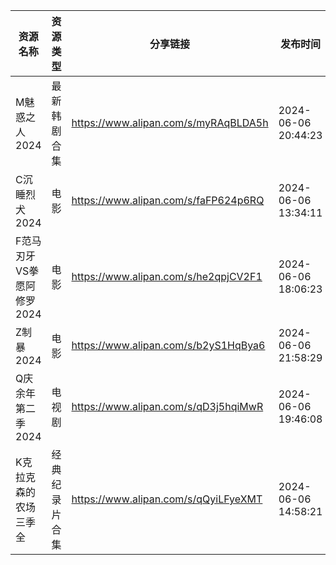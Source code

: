 | 资源名称             | 资源类型    | 分享链接                                 | 发布时间                |
| ---------------- | ------- | ------------------------------------ | ------------------- |
| M魅惑之人2024        | 最新韩剧合集  | https://www.alipan.com/s/myRAqBLDA5h | 2024-06-06 20:44:23 |
| C沉睡烈犬2024        | 电影      | https://www.alipan.com/s/faFP624p6RQ | 2024-06-06 13:34:11 |
| F范马刃牙VS拳愿阿修罗2024 | 电影      | https://www.alipan.com/s/he2qpjCV2F1 | 2024-06-06 18:06:23 |
| Z制暴2024          | 电影      | https://www.alipan.com/s/b2yS1HqBya6 | 2024-06-06 21:58:29 |
| Q庆余年第二季2024      | 电视剧     | https://www.alipan.com/s/qD3j5hqiMwR | 2024-06-06 19:46:08 |
| K克拉克森的农场三季全      | 经典纪录片合集 | https://www.alipan.com/s/qQyiLFyeXMT | 2024-06-06 14:58:21 |
